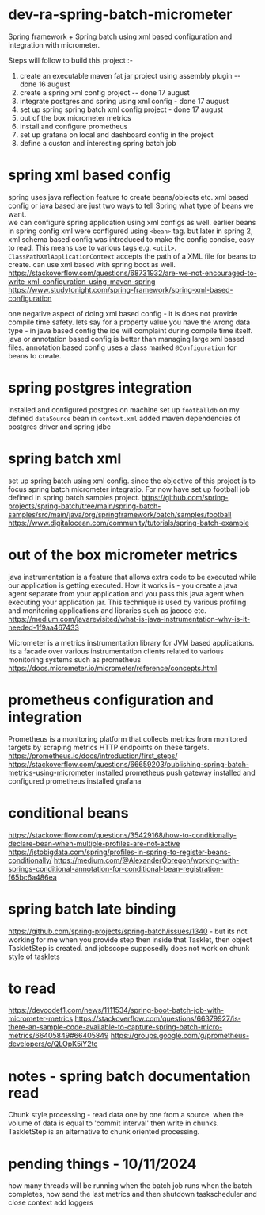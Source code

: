 # dev-ra-spring-batch-micrometer
Spring framework + Spring batch using xml based configuration and integration with micrometer.

Steps will follow to build this project :-
1. create an executable maven fat jar project using assembly plugin -- done 16 august
2. create a spring xml config project -- done 17 august
3. integrate postgres and spring using xml config - done 17 august
4. set up spring spring batch xml config project - done 17 august
5. out of the box micrometer metrics 
6. install and configure prometheus 
7. set up grafana on local and dashboard config in the project
8. define a custon and interesting spring batch job

# spring xml based config
spring uses java reflection feature to create beans/objects etc. xml based config or java based are just two ways to tell Spring what type of beans we want.  
we can configure spring application using xml configs as well. earlier beans in spring config xml were configured using `<bean>` tag.
but later in spring 2, xml schema based config was introduced to make the config concise, easy to read. This means use to various tags e.g. `<util>`.
`ClassPathXmlApplicationContext` accepts the path of a XML file for beans to create. can use xml based with spring boot as well. 
https://stackoverflow.com/questions/68731932/are-we-not-encouraged-to-write-xml-configuration-using-maven-spring
https://www.studytonight.com/spring-framework/spring-xml-based-configuration

one negative aspect of doing xml based config - it is does not provide compile time safety. lets say for a property value you have the wrong data type - in java based config the ide will complaint during compile time itself. java or annotation based config is better than managing large xml based files. annotation based config uses a class marked `@Configuration` for beans to create.

# spring postgres integration
installed and configured postgres on machine
set up `footballdb` on my  
defined `dataSource` bean in `context.xml`
added maven dependencies of postgres driver and spring jdbc

# spring batch xml
set up spring batch using xml config. since the objective of this project is to focus spring batch micrometer integratio. For now have set up football job defined in spring batch samples project.
https://github.com/spring-projects/spring-batch/tree/main/spring-batch-samples/src/main/java/org/springframework/batch/samples/football
https://www.digitalocean.com/community/tutorials/spring-batch-example

# out of the box micrometer metrics
java instrumentation is a feature that allows extra code to be executed while our application is getting executed. How 
it works is - you create a java agent separate from your application and you pass this java agent when executing your 
application jar. This technique is used by various profiling and monitoring applications and libraries such as jacoco
etc.
https://medium.com/javarevisited/what-is-java-instrumentation-why-is-it-needed-1f9aa467433

Micrometer is a metrics instrumentation library for JVM based applications. Its a facade over various instrumentation 
clients related to various monitoring systems such as prometheus
https://docs.micrometer.io/micrometer/reference/concepts.html

# prometheus configuration and integration
Prometheus is a monitoring platform that collects metrics from monitored targets by scraping metrics HTTP endpoints on
these targets. 
https://prometheus.io/docs/introduction/first_steps/
https://stackoverflow.com/questions/66659203/publishing-spring-batch-metrics-using-micrometer
installed prometheus push gateway
installed and configured prometheus
installed grafana

# conditional beans
https://stackoverflow.com/questions/35429168/how-to-conditionally-declare-bean-when-multiple-profiles-are-not-active
https://jstobigdata.com/spring/profiles-in-spring-to-register-beans-conditionally/
https://medium.com/@AlexanderObregon/working-with-springs-conditional-annotation-for-conditional-bean-registration-f65bc6a486ea

# spring batch late binding
https://github.com/spring-projects/spring-batch/issues/1340 - but its not working for me
when you provide step then inside that Tasklet, then object TaskletStep is created. and jobscope supposedly does not work on chunk style of tasklets

# to read 
https://devcodef1.com/news/1111534/spring-boot-batch-job-with-micrometer-metrics
https://stackoverflow.com/questions/66379927/is-there-an-sample-code-available-to-capture-spring-batch-micro-metrics/66405849#66405849
https://groups.google.com/g/prometheus-developers/c/QLOpK5iY2tc

# notes - spring batch documentation read
Chunk style processing - read data one by one from a source. when the volume of data is equal to 'commit interval' then write in chunks.
TaskletStep is an alternative to chunk oriented processing. 

# pending things - 10/11/2024
how many threads will be running when the batch job runs
when the batch completes, how send the last metrics and then shutdown taskscheduler and close context
add loggers